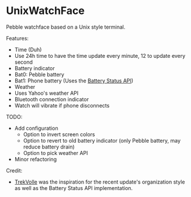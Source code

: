 # UnixWatchFace

Pebble watchface based on a Unix style terminal.

Features: 
 - Time (Duh)
  - Use 24h time to have the time update every minute, 12 to update every second
 - Battery indicator
  - Bat0: Pebble battery
  - Bat1: Phone battery (Uses the [Battery Status API](https://developer.mozilla.org/en/docs/Web/API/Battery_Status_API))
 - Weather
  - Uses Yahoo's weather API
 - Bluetooth connection indicator
  - Watch will vibrate if phone disconnects
  
TODO:
  - Add configuration
    - Option to invert screen colors
    - Option to revert to old battery indicator (only Pebble battery, may reduce battery drain)
    - Option to pick weather API
  - Minor refactoring

Credit:
 - [TrekVolle](https://github.com/aHcVolle/TrekVolle) was the inspiration for the recent update's organization style as well as the Battery Status API implementation.
